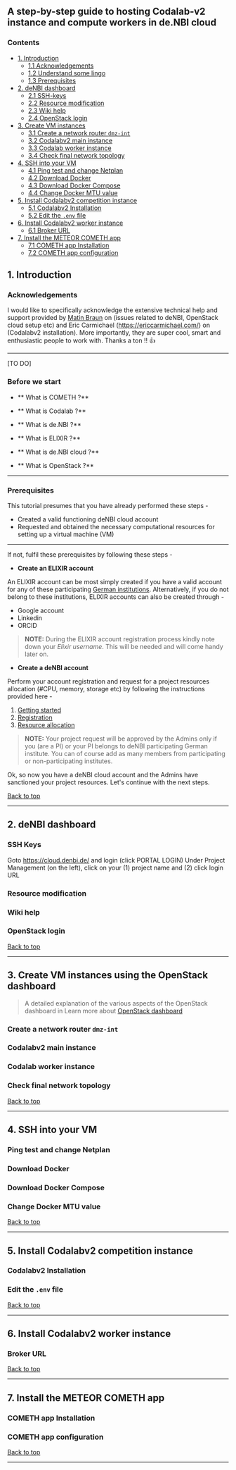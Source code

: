 ## A step-by-step guide to hosting Codalab-v2 instance and compute workers in de.NBI cloud

### Contents

- [1. Introduction](#1-introduction)
  - [1.1 Acknowledgements](#acknowledgements)
  - [1.2 Understand some lingo](#before-we-start)
  - [1.3 Prerequisites](#prerequisites)
- [2. deNBI dashboard](#2-deNBI-dashboard)
  - [2.1 SSH-keys](#ssh-keys)
  - [2.2 Resource modification](#resource-modification)
  - [2.3 Wiki help](#wiki-help)
  - [2.4 OpenStack login](#openstack-login)
- [3. Create VM instances](#3-create-vm-instances-using-the-openstack-dashboard)
  - [3.1 Create a network router `dmz-int`](#create-a-network-router)
  - [3.2 Codalabv2 main instance](#codalabv2-main-instance)
  - [3.3 Codalab worker instance](#codalab-worker-instance)
  - [3.4 Check final network topology](#check-final-network-topology)
- [4. SSH into your VM](#4-ssh-into-your-vm)
  - [4.1 Ping test and change Netplan](#ping-test-and-change-netplan)
  - [4.2 Download Docker](#download-docker)
  - [4.3 Download Docker Compose](#download-docker-compose)
  - [4.4 Change Docker MTU value](#change-docker-mtu-value)
- [5. Install Codalabv2 competition instance](#5-install-codalabv2-competition-instance)
  - [5.1 Codalabv2 Installation](#codalabv2-installation)
  - [5.2 Edit the `.env` file](#edit-the-env-file)
- [6. Install Codalabv2 worker instance](#6-install-codalabv2-worker-instance)
  - [6.1 Broker URL](#broker-url)
- [7. Install the METEOR COMETH app](#7-install-the-meteor-cometh-app)
  - [7.1 COMETH app Installation](#cometh-app-installation)
  - [7.2 COMETH app configuration](#cometh-app-configuration)

## 1. Introduction

### Acknowledgements

I would like to specifically acknowledge the extensive technical help and support provided by [Matin Braun](https://www.hidih.org/research/health-data) on (issues related to deNBI, OpenStack cloud setup etc) and Eric Carmichael (https://ericcarmichael.com/) on (Codalabv2 installation). More importantly, they are super cool, smart and enthusiastic people to work with. Thanks a ton !! :thumbsup:

---

[TO DO]

### Before we start

- ** What is COMETH ?**

- ** What is Codalab ?**

- ** What is de.NBI ?**

- ** What is ELIXIR ?**

- ** What is de.NBI cloud ?**

- ** What is OpenStack ?**

----

### Prerequisites

This tutorial presumes that you have already performed these steps -

- Created a valid functioning deNBI cloud account
- Requested and obtained the necessary computational resources for setting up a virtual machine (VM)

---

If not, fulfil these prerequisites by following these steps - 

- **Create an ELIXIR account**

An ELIXIR account can be most simply created if you have a valid account for any of these participating [German institutions](https://elixir-europe.org/about-us/who-we-are/nodes/germany). Alternatively, if you do not belong to these institutions, ELIXIR accounts can also be created through - 

- Google account
- Linkedin
- ORCID

> **NOTE:** During the ELIXIR account registration process kindly note down your _Elixir username_. This will be needed and will come handy later on.

- **Create a deNBI account**

Perform your account registration and request for a project resources allocation (#CPU, memory, storage etc) by following the instructions provided here - 

1. [Getting started](https://cloud.denbi.de/get-started/)
2. [Registration](https://cloud.denbi.de/wiki/registration/)
3. [Resource allocation](https://cloud.denbi.de/wiki/portal/allocation/)

> **NOTE:** Your project request will be approved by the Admins only if you (are a PI) or your PI belongs to deNBI participating German institute. You can of course add as many members from participating or non-participating institutes.

Ok, so now you have a deNBI cloud account and the Admins have sanctioned your project resources. Let's continue with the next steps.

[Back to top](#contents)

---

## 2. deNBI dashboard

### SSH Keys
Goto https://cloud.denbi.de/ and login (click PORTAL LOGIN)
Under Project Management (on the left), click on your (1) project name and (2) click login URL

### Resource modification

### Wiki help

### OpenStack login

[Back to top](#contents)

---

## 3. Create VM instances using the OpenStack dashboard

> A detailed explanation of the various aspects of the OpenStack dashboard in Learn more about [OpenStack dashboard](https://docs.openstack.org/horizon/latest/user/index.html)

### Create a network router `dmz-int`

### Codalabv2 main instance

### Codalab worker instance

### Check final network topology


[Back to top](#contents)

---

## 4. SSH into your VM

### Ping test and change Netplan

### Download Docker

### Download Docker Compose

### Change Docker MTU value


[Back to top](#contents)

---

## 5. Install Codalabv2 competition instance

### Codalabv2 Installation

### Edit the `.env` file

[Back to top](#contents)

---

## 6. Install Codalabv2 worker instance

### Broker URL

[Back to top](#contents)

---

## 7. Install the METEOR COMETH app

### COMETH app Installation

### COMETH app configuration

[Back to top](#contents)

---
